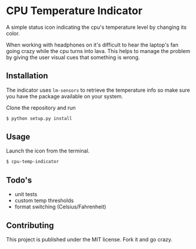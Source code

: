 # CPU Temperature Indicator

A simple status icon indicating the cpu's temperature level by changing its color.

When working with headphones on it's difficult to hear the laptop's fan going crazy while the cpu turns into lava. This helps to manage the problem by giving the user visual cues that something is wrong.

## Installation

The indicator uses `lm-sensors` to retrieve the temperature info so make sure you have the package available on your system.

Clone the repository and run
```bash
$ python setup.py install
```

## Usage

Launch the icon from the terminal.

```bash
$ cpu-temp-indicator
```

## Todo's

 * unit tests
 * custom temp thresholds
 * format switching (Celsius/Fahrenheit)
 
## Contributing

This project is published under the MIT license. Fork it and go crazy.